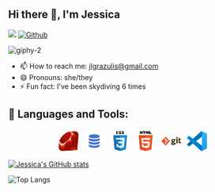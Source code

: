 ## Hi there 👋, I'm Jessica
![](https://visitor-badge.laobi.icu/badge?page_id=jgrazulis.jgrazulis) 
[![Github](https://img.shields.io/github/followers/jgrazulis?label=Follow&style=social)](https://github.com/jgrazulis)


![giphy-2](https://user-images.githubusercontent.com/86636152/161603401-70cab38e-0522-4c8b-8152-b1b106f6290d.gif)

- 📫 How to reach me: jlgrazulis@gmail.com
- 😄 Pronouns: she/they
- ⚡ Fun fact: I've been skydiving 6 times

## 🧰 Languages and Tools:
<p align="center">
<img src="https://raw.githubusercontent.com/github/explore/80688e429a7d4ef2fca1e82350fe8e3517d3494d/topics/ruby/ruby.png" alt="Ruby" height="40" style="vertical-align:top; margin:4px">
<img src="https://raw.githubusercontent.com/github/explore/80688e429a7d4ef2fca1e82350fe8e3517d3494d/topics/sql/sql.png" alt="SQL" height="40" style="vertical-align:top; margin:4px">
<img src="https://raw.githubusercontent.com/github/explore/80688e429a7d4ef2fca1e82350fe8e3517d3494d/topics/css/css.png" alt="CSS" height="40" style="vertical-align:top; margin:4px">
<img src="https://raw.githubusercontent.com/github/explore/80688e429a7d4ef2fca1e82350fe8e3517d3494d/topics/html/html.png" alt="HTML" height="40" style="vertical-align:top; margin:4px">
 <img src="https://raw.githubusercontent.com/github/explore/80688e429a7d4ef2fca1e82350fe8e3517d3494d/topics/git/git.png" alt="Git" height="40" style="vertical-align:top; margin:4px">
<img src="https://raw.githubusercontent.com/github/explore/80688e429a7d4ef2fca1e82350fe8e3517d3494d/topics/visual-studio-code/visual-studio-code.png" alt="VS Code" height="40" style="vertical-align:top; margin:4px">
</p>


[![Jessica's GitHub stats](https://github-readme-stats.vercel.app/api?username=jgrazulis&show_icons=true&theme=cobalt)](https://github.com/jgrazulis/github-readme-stats)

![Top Langs](https://github-readme-stats.vercel.app/api/top-langs/?username=jgrazulis&theme=cobalt)



